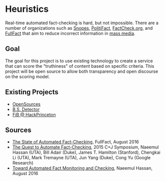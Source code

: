 # Heuristics

Real-time automated fact-checking is hard, but not impossible.  There are a number of organizations such as [Snopes](http://www.snopes.com/), [PolitiFact](http://www.politifact.com/), [FactCheck.org](http://www.factcheck.org/), and [FullFact](https://fullfact.org/) that aim to reduce incorrect information in [mass media](https://en.wikipedia.org/wiki/Mass_media).

## Goal

The goal for this project is to use existing technology to create a service that can score the "truthiness" of content based on specific criteria. This project will be open source to allow both transparency and open discourse on the scoring model.

## Existing Projects

- [OpenSources](http://www.opensources.co/)
- [B.S. Detector](https://github.com/bs-detector/bs-detector)
- [FiB @ HackPrinceton](https://github.com/anantdgoel/HackPrincetonF16)

## Sources

- [The State of Automated Fact-Checking](https://fullfact.org/blog/2016/aug/automated-factchecking/), FullFact, August 2016
- [The Quest to Automate Fact-Checking](http://ranger.uta.edu/~cli/pubs/2015/claimbuster-cj15-hassan.pdf), 2015 C+J Symposium, Naeemul Hassan (UTA), Bill Adair (Duke), James T. Hamilton (Stanford), Chengkai Li (UTA), Mark Tremayne (UTA), Jun Yang (Duke), Cong Yu (Google Research)
- [Toward Automated Fact Monitoring and Checking](https://uta-ir.tdl.org/uta-ir/bitstream/handle/10106/26136/HASSAN-DISSERTATION-2016.pdf), Naeemul Hassan, August 2016
